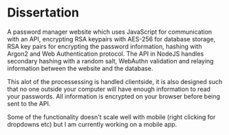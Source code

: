 # Dissertation
A password manager website which uses JavaScript for communication with an API, encrypting RSA keypairs with AES-256 for database storage, RSA key pairs for encrypting the password information, hashing with Argon2 and Web Authentication protocol.
The API in NodeJS handles secondary hashing with a random salt, WebAuthn validation and relaying information between the website and the database.

This alot of the processessing is handled clientside, it is also designed such that no one outside your computer will have enough information to read your passwords.
All information is encrypted on your browser before being sent to the API.

Some of the functionality doesn't scale well with mobile (right clicking for dropdowns etc) but I am currently working on a mobile app.
